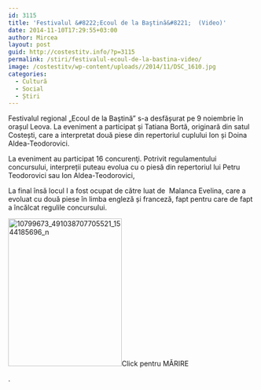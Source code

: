 ```yaml
---
id: 3115
title: 'Festivalul &#8222;Ecoul de la Baştină&#8221;  (Video)'
date: 2014-11-10T17:29:55+03:00
author: Mircea
layout: post
guid: http://costestitv.info/?p=3115
permalink: /stiri/festivalul-ecoul-de-la-bastina-video/
image: /costestitv/wp-content/uploads//2014/11/DSC_1610.jpg
categories:
  - Cultură
  - Social
  - Știri
---
```

Festivalul regional &#8222;Ecoul de la Baştină&#8221; s-a desfășurat pe 9 noiembrie în orașul Leova. La eveniment a participat și Tatiana Bortă, originară din satul Costești, care a interpretat două piese din repertoriul cuplului Ion și Doina Aldea-Teodorovici. <!--more-->

La eveniment au participat 16 concurenţi. Potrivit regulamentului concursului, interpreții puteau evolua cu o piesă din repertoriul lui Petru Teodorovici sau Ion Aldea-Teodorovici,

La final însă locul I a fost ocupat de către luat de  Malanca Evelina, care a evoluat cu două piese în limba engleză și franceză, fapt pentru care de fapt a încălcat regulile concursului.

[<img class="alignnone size-medium wp-image-3117" src="/costestitv/wp-content/uploads//2014/11/10799673_491038707705521_1544185696_n-231x300.jpg" alt="10799673_491038707705521_1544185696_n" width="231" height="300" srcset="/costestitv/wp-content/uploads//2014/11/10799673_491038707705521_1544185696_n-231x300.jpg 231w, /costestitv/wp-content/uploads//2014/11/10799673_491038707705521_1544185696_n.jpg 742w" sizes="(max-width: 231px) 100vw, 231px" />](/costestitv/wp-content/uploads//2014/11/10799673_491038707705521_1544185696_n.jpg)Click pentru MĂRIRE

.